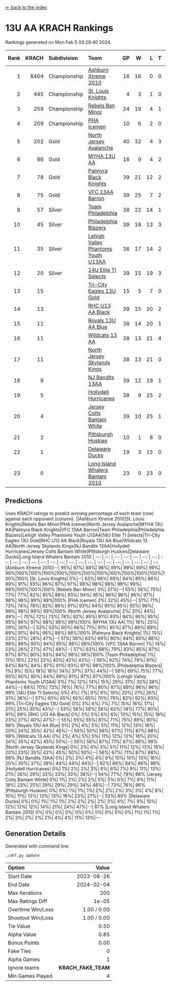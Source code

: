 [<- back to the index](readme.md)
# 13U AA KRACH Rankings
Rankings generated on Mon Feb  5 03:29:40 2024.

Rank|KRACH|Subdivision|Team|GP|W|L|T|OTW|OTL|SoS|Exp Wins|Win Diff
---:|---:|:---|:---|---:|---:|---:|---:|---:|---:|---:|---:|---:
1|8404|Championship|[Ashburn Xtreme 2010](https://gamesheetstats.com/seasons/3659/teams/140527/schedule)|16|16|0|0|0|0|95|16.8|-0.0
2|445|Championship|[St. Louis Knights](https://gamesheetstats.com/seasons/3659/teams/143323/schedule)|4|3|1|0|0|0|1702|3.8|-0.0
3|259|Championship|[Rebels Ban Minor](https://gamesheetstats.com/seasons/3659/teams/140539/schedule)|24|19|4|1|0|0|714|20.4|0.0
4|209|Championship|[PHA Icemen](https://gamesheetstats.com/seasons/3659/teams/143321/schedule)|10|6|2|0|2|0|69|8.9|0.0
5|202|Gold|[North Jersey Avalanche](https://gamesheetstats.com/seasons/3659/teams/140535/schedule)|40|32|4|3|1|0|241|35.4|0.0
6|86|Gold|[MYHA 13U AA](https://gamesheetstats.com/seasons/3659/teams/140533/schedule)|16|9|4|2|1|0|61|11.9|0.0
7|78|Gold|[Palmyra Black Knights](https://gamesheetstats.com/seasons/3659/teams/140537/schedule)|39|21|12|2|4|0|465|26.9|0.0
8|75|Gold|[VFC 13AA Barron](https://gamesheetstats.com/seasons/3659/teams/140544/schedule)|39|25|7|2|2|3|44|28.9|0.0
9|57|Silver|[Team Philadelphia](https://gamesheetstats.com/seasons/3659/teams/140542/schedule)|38|22|14|1|0|1|483|23.4|0.0
10|45|Silver|[Philadelphia Blazers](https://gamesheetstats.com/seasons/3659/teams/140538/schedule)|39|18|13|3|3|2|469|23.4|0.0
11|35|Silver|[Lehigh Valley Phantoms Youth U13AA](https://gamesheetstats.com/seasons/3659/teams/140531/schedule)|38|17|14|2|1|4|278|19.9|0.0
12|20|Silver|[14U Elite TI Selects](https://gamesheetstats.com/seasons/3659/teams/140526/schedule)|39|15|19|3|1|1|461|18.4|0.0
13|15||[Tri-City Eagles 13U Gold](https://gamesheetstats.com/seasons/3659/teams/140543/schedule)|15|5|7|0|1|2|46|6.9|0.0
14|13||[RHC U13 AA Black](https://gamesheetstats.com/seasons/3659/teams/140540/schedule)|39|15|20|2|2|0|46|18.9|0.0
15|11||[Royals 13U AA Blue](https://gamesheetstats.com/seasons/3659/teams/140541/schedule)|38|14|20|1|0|3|46|15.4|0.0
16|11||[Wildcats 13 AA](https://gamesheetstats.com/seasons/3659/teams/140545/schedule)|38|13|21|4|0|0|49|15.9|0.0
17|11||[North Jersey Skylands Kings](https://gamesheetstats.com/seasons/3659/teams/140536/schedule)|38|13|21|0|3|1|56|16.9|0.0
18|9||[NJ Bandits 13AA](https://gamesheetstats.com/seasons/3659/teams/140534/schedule)|39|12|19|1|2|5|267|15.4|0.0
19|5||[Hollydell Hurricanes](https://gamesheetstats.com/seasons/3659/teams/140529/schedule)|38|9|25|2|2|0|253|12.9|0.0
20|4||[Jersey Colts Bantam White](https://gamesheetstats.com/seasons/3659/teams/140530/schedule)|39|10|25|1|1|2|46|12.4|0.0
21|2||[Pittsburgh Huskies](https://gamesheetstats.com/seasons/3659/teams/149413/schedule)|10|1|8|0|0|1|843|1.9|0.0
22|1||[Delaware Ducks](https://gamesheetstats.com/seasons/3659/teams/140528/schedule)|19|3|15|0|0|1|30|3.9|0.0
23|0||[Long Island Whalers Bantam 2010](https://gamesheetstats.com/seasons/3659/teams/140532/schedule)|23|0|23|0|0|0|52|0.9|0.0

## Predictions
Uses KRACH ratings to predict winning percentage of each team (row) against each opponent (column).
||Ashburn Xtreme 2010|St. Louis Knights|Rebels Ban Minor|PHA Icemen|North Jersey Avalanche|MYHA 13U AA|Palmyra Black Knights|VFC 13AA Barron|Team Philadelphia|Philadelphia Blazers|Lehigh Valley Phantoms Youth U13AA|14U Elite TI Selects|Tri-City Eagles 13U Gold|RHC U13 AA Black|Royals 13U AA Blue|Wildcats 13 AA|North Jersey Skylands Kings|NJ Bandits 13AA|Hollydell Hurricanes|Jersey Colts Bantam White|Pittsburgh Huskies|Delaware Ducks|Long Island Whalers Bantam 2010
| --: | --: | --: | --: | --: | --: | --: | --: | --: | --: | --: | --: | --: | --: | --: | --: | --: | --: | --: | --: | --: | --: | --: | --: 
|Ashburn Xtreme 2010|--| 95%| 97%| 98%| 98%| 99%| 99%| 99%| 99%| 99%|100%|100%|100%|100%|100%|100%|100%|100%|100%|100%|100%|100%|100%
|St. Louis Knights|  5%|--| 63%| 68%| 69%| 84%| 85%| 86%| 89%| 91%| 93%| 96%| 97%| 97%| 98%| 98%| 98%| 98%| 99%| 99%|100%|100%|100%
|Rebels Ban Minor|  3%| 37%|--| 55%| 56%| 75%| 77%| 77%| 82%| 85%| 88%| 93%| 94%| 95%| 96%| 96%| 96%| 97%| 98%| 98%| 99%| 99%|100%
|PHA Icemen|  2%| 32%| 45%|--| 51%| 71%| 73%| 74%| 78%| 82%| 86%| 91%| 93%| 94%| 95%| 95%| 95%| 96%| 98%| 98%| 99%| 99%|100%
|North Jersey Avalanche|  2%| 31%| 44%| 49%|--| 70%| 72%| 73%| 78%| 82%| 85%| 91%| 93%| 94%| 95%| 95%| 95%| 96%| 97%| 98%| 99%| 99%|100%
|MYHA 13U AA|  1%| 16%| 25%| 29%| 30%|--| 53%| 53%| 60%| 66%| 71%| 81%| 85%| 87%| 89%| 89%| 89%| 91%| 94%| 95%| 98%| 98%|100%
|Palmyra Black Knights|  1%| 15%| 23%| 27%| 28%| 47%|--| 51%| 58%| 63%| 69%| 80%| 84%| 85%| 88%| 88%| 88%| 90%| 94%| 95%| 98%| 98%|100%
|VFC 13AA Barron|  1%| 14%| 23%| 26%| 27%| 47%| 49%|--| 57%| 63%| 68%| 79%| 83%| 85%| 87%| 87%| 87%| 90%| 93%| 94%| 98%| 98%|100%
|Team Philadelphia|  1%| 11%| 18%| 22%| 22%| 40%| 42%| 43%|--| 56%| 62%| 74%| 79%| 81%| 84%| 84%| 84%| 87%| 91%| 93%| 97%| 98%|100%
|Philadelphia Blazers|  1%|  9%| 15%| 18%| 18%| 34%| 37%| 37%| 44%|--| 56%| 69%| 75%| 77%| 80%| 80%| 80%| 84%| 89%| 91%| 97%| 97%|100%
|Lehigh Valley Phantoms Youth U13AA|  0%|  7%| 12%| 14%| 15%| 29%| 31%| 32%| 38%| 44%|--| 64%| 70%| 73%| 76%| 76%| 77%| 80%| 87%| 89%| 96%| 96%| 99%
|14U Elite TI Selects|  0%|  4%|  7%|  9%|  9%| 19%| 20%| 21%| 26%| 31%| 36%|--| 57%| 60%| 65%| 65%| 65%| 70%| 79%| 82%| 92%| 93%| 99%
|Tri-City Eagles 13U Gold|  0%|  3%|  6%|  7%|  7%| 15%| 16%| 17%| 21%| 25%| 30%| 43%|--| 53%| 58%| 58%| 58%| 63%| 74%| 77%| 90%| 91%| 99%
|RHC U13 AA Black|  0%|  3%|  5%|  6%|  6%| 13%| 15%| 15%| 19%| 23%| 27%| 40%| 47%|--| 55%| 55%| 55%| 61%| 71%| 75%| 89%| 90%| 98%
|Royals 13U AA Blue|  0%|  2%|  4%|  5%|  5%| 11%| 12%| 13%| 16%| 20%| 24%| 35%| 42%| 45%|--| 50%| 50%| 56%| 67%| 71%| 87%| 88%| 98%
|Wildcats 13 AA|  0%|  2%|  4%|  5%|  5%| 11%| 12%| 13%| 16%| 20%| 24%| 35%| 42%| 45%| 50%|--| 50%| 56%| 67%| 71%| 87%| 88%| 98%
|North Jersey Skylands Kings|  0%|  2%|  4%|  5%|  5%| 11%| 12%| 13%| 16%| 20%| 23%| 35%| 42%| 45%| 50%| 50%|--| 56%| 67%| 71%| 87%| 88%| 98%
|NJ Bandits 13AA|  0%|  2%|  3%|  4%|  4%|  9%| 10%| 10%| 13%| 16%| 20%| 30%| 37%| 39%| 44%| 44%| 44%|--| 62%| 66%| 84%| 86%| 98%
|Hollydell Hurricanes|  0%|  1%|  2%|  2%|  3%|  6%|  6%|  7%|  9%| 11%| 13%| 21%| 26%| 29%| 33%| 33%| 33%| 38%|--| 54%| 77%| 79%| 96%
|Jersey Colts Bantam White|  0%|  1%|  2%|  2%|  2%|  5%|  5%|  6%|  7%|  9%| 11%| 18%| 23%| 25%| 29%| 29%| 29%| 34%| 46%|--| 73%| 76%| 96%
|Pittsburgh Huskies|  0%|  0%|  1%|  1%|  1%|  2%|  2%|  2%|  3%|  3%|  4%|  8%| 10%| 11%| 13%| 13%| 13%| 16%| 23%| 27%|--| 53%| 89%
|Delaware Ducks|  0%|  0%|  1%|  1%|  1%|  2%|  2%|  2%|  2%|  3%|  4%|  7%|  9%| 10%| 12%| 12%| 12%| 14%| 21%| 24%| 47%|--| 87%
|Long Island Whalers Bantam 2010|  0%|  0%|  0%|  0%|  0%|  0%|  0%|  0%|  0%|  0%|  1%|  1%|  1%|  2%|  2%|  2%|  2%|  2%|  4%|  4%| 11%| 13%|--

## Generation Details

Generated with command line:
```
./ahf.py update
```

| Option | Value |
| :----- | ----: |
| Start Date | 2023-08-26 |
| End Date | 2024-02-04 |
| Max Iterations | 200 |
| Max Ratings Diff | 1e-05 |
| Overtime Win/Loss | 1.00 / 0.00 |
| Shootout Win/Loss | 1.00 / 0.00 |
| Tie Value | 0.50 |
| Alpha Value | 0.85 |
| Bonus Points | 0.00 |
| Fake Ties | 0 |
| Alpha Games | 1 |
| Ignore teams | __KRACH_FAKE_TEAM__ |
| Min Games Played | 4 |

